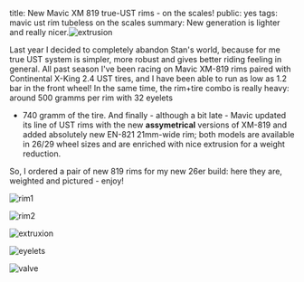 title: New Mavic XM 819 true-UST rims - on the scales!
public: yes
tags: mavic
      ust
      rim
      tubeless
      on the scales
summary: New generation is lighter and really nicer.![extrusion](http://blog.grozak.com/galleries/xm819-new/03-rim-extrusion.jpg)

Last year I decided to completely abandon Stan's world, because for me true UST
system is simpler, more robust and gives better riding feeling in general.
All past season I've been racing on Mavic XM-819 rims paired with Continental X-King
2.4 UST tires, and I have been able to run as low as 1.2 bar in the front wheel!
In the same time, the rim+tire combo is really heavy: around 500 gramms per rim with 32 eyelets
+ 740 gramm of the tire. And finally - although a bit late - Mavic
updated its line of UST rims with the new __assymetrical__ versions of
XM-819 and added absolutely new EN-821 21mm-wide rim; both models 
are available in 26/29 wheel sizes and are enriched with nice extrusion for
a weight reduction.

So, I ordered a pair of new 819 rims for my new 26er build: here they are, weighted and
pictured - enjoy!

![rim1](http://blog.grozak.com/galleries/xm819-new/01-rim1.jpg)

![rim2](http://blog.grozak.com/galleries/xm819-new/02-rim2.jpg)

![extruxion](http://blog.grozak.com/galleries/xm819-new/03-rim-extrusion.jpg)

![eyelets](http://blog.grozak.com/galleries/xm819-new/04-rim-eyelets.jpg)

![valve](http://blog.grozak.com/galleries/xm819-new/05-rim-tubeless-valve.jpg)

